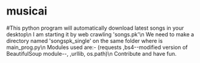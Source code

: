 # musicai
#This python program will automatically download latest songs in your desktop\n
I am starting it by web crawling 'songs.pk'\n
We need to make a directory named 'songspk_single' on the same folder where is main_prog.py\n
Modules used are:-
(requests
,bs4--modified version of BeautifulSoup module--,
,urllib,
os.path)\n
Contribute and have fun.  
